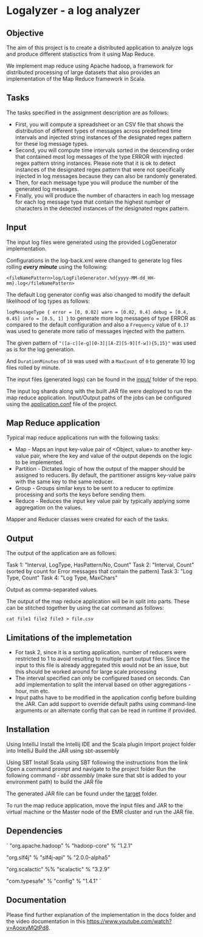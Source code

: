 # Logalyzer - a log analyzer

## Objective

The aim of this project is to create a distributed application to analyze logs and produce different statisctics
from it using Map Reduce.

We implement map reduce using Apache hadoop, a framework for distributed processing of large datasets that also provides
an implementation of the Map  Reduce framework in Scala.

## Tasks
The tasks specified in the assignment description are as follows:

* First, you will compute a spreadsheet or an CSV file that shows the distribution of different types of messages across predefined time intervals and injected string instances of the designated regex pattern for these log message types. 
* Second, you will compute time intervals sorted in the descending order that contained most log messages of the type ERROR with injected regex pattern string instances. Please note that it is ok to detect instances of the designated regex pattern that were not specifically injected in log messages because they can also be randomly generated. 
* Then, for each message type you will produce the number of the generated log messages. 
* Finally, you will produce the number of characters in each log message for each log message type that contain the highest number of characters in the detected instances of the designated regex pattern.

## Input
The input log files were generated using the provided LogGenerator implementation. 

Configurations in the log-back.xml were changed to generate log files rolling ***every minute*** using the following:

`<fileNamePattern>log/LogFileGenerator.%d{yyyy-MM-dd_HH-mm}.log</fileNamePattern>`

The default Log generator config was also changed to modify the default likelihood of log types as follows:

`
logMessageType {
    error = [0, 0.02]
    warn = [0.02, 0.4]
    debug = [0.4, 0.45]
    info = [0.5, 1]
  }
`
to generate more log messages of type ERROR as compared to the default configuration and also a `Frequency` value of `0.17` was used to generate more ratio of messages injected with the pattern.

The given pattern of `"([a-c][e-g][0-3]|[A-Z][5-9][f-w]){5,15}"` was used as is for the log generation.

And `DurationMinutes` of `10` was used with a `MaxCount` of `0` to generate 10 log files rolled by minute.

The input files (generated logs) can be found in the [input/](https://github.com/srthiru/logalyzer/tree/main/input) folder of the repo.

The input log shards along with the built JAR file were deployed to run the map reduce application. Input/Output paths of the jobs can be configured using the [application.conf](https://github.com/srthiru/logalyzer/blob/main/src/main/resources/application.conf) file of the project.

## Map Reduce application

Typical map reduce applications run with the following tasks:

* Map - Maps an input key-value pair of <Object, value> to another key-value pair, where the key and value of the output depends on the logic to be implemented.
* Partition - Dictates logic of how the output of the mapper should be assigned to reducers. By default, the partitioner assigns key-value pairs with the same key to the same reducer.
* Group - Groups similar keys to be sent to a reducer to optimize processing and sorts the keys before sending them.
* Reduce - Reduces the input key value pair by typically applying some aggregation on the values.

Mapper and Reducer classes were created for each of the tasks.

## Output

The output of the application are as follows:

Task 1: "Interval, LogType, HasPattern/No, Count"
Task 2: "Interval, Count" (sorted by count for Error messages that contain the pattern)
Task 3: "Log Type, Count"
Task 4: "Log Type, MaxChars"

Output as comma-separated values.

The output of the map reduce application will be in split into parts. These can be stitched together by using the cat command as follows:

`cat file1 file2 file3 > file.csv`

## Limitations of the implemetation
* For task 2, since it is a sorting application, number of reducers were restricted to 1 to avoid resulting to multiple part output files. Since the input to this file is already aggregated this would not be an issue, but this should be worked around for large scale processing
* The interval specified can only be configured based on seconds. Can add implementation to split the interval based on other aggregations - hour, min etc.
* Input paths have to be modified in the application config before building the JAR. Can add support to override default paths using command-line arguments or an alternate config that can be read in runtime if provided.

## Installation

Using IntelliJ
Install the Intellij IDE and the Scala plugin
Import project folder into IntelliJ
Build the JAR using sbt-assembly

Using SBT
Install Scala using SBT following the instructions from the link
Open a command prompt and navigate to the project folder
Run the following command - *sbt assembly* (make sure that sbt is added to your environment path) to build the JAR file

The generated JAR file can be found under the [target](https://github.com/srthiru/logalyzer/tree/main/target/scala-3.0.2) folder.

To run the map reduce application, move the input files and JAR to the virtual machine or the Master node of the EMR cluster and run the JAR file.

## Dependencies

`
"org.apache.hadoop" % "hadoop-core" % "1.2.1"

"org.slf4j" % "slf4j-api" % "2.0.0-alpha5"

"org.scalactic" %% "scalactic" % "3.2.9"

"com.typesafe" % "config" % "1.4.1"
`

## Documentation

Please find further explanation of the implementation in the docs folder and the video documentation in this https://www.youtube.com/watch?v=AooxyMQtPd8.


